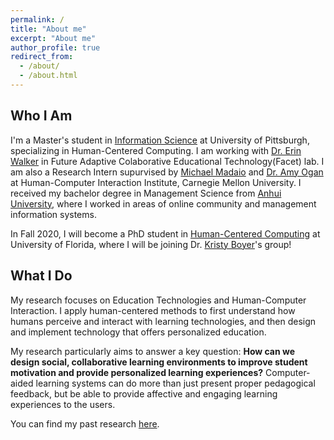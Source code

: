 ```yaml
---
permalink: /
title: "About me"
excerpt: "About me"
author_profile: true
redirect_from: 
  - /about/
  - /about.html
---
```

<script src="https://www.w3counter.com/tracker.js?id=129746"></script>
Who I Am
-----

I'm a Master's student in [Information Science](https://sci.pitt.edu/) at University of Pittsburgh, specializing in Human-Centered Computing. I am working with [Dr. Erin Walker](http://erinwalker.owlstown.com/) in Future Adaptive Colaborative Educational Technology(Facet) lab. I am also a Research Intern supurvised by [Michael Madaio](http://michaelmadaio.com/) and [Dr. Amy Ogan](https://www.amyogan.com/) at Human-Computer Interaction Institute, Carnegie Mellon University. I received my bachelor degree in Management Science from [Anhui University](http://en.ahu.edu.cn/), where I worked in areas of online community and management information systems. 

In Fall 2020, I will become a PhD student in [Human-Centered Computing](https://www.cise.ufl.edu/) at University of Florida, where I will be joining Dr. [Kristy Boyer](https://www.cise.ufl.edu/research/learndialogue/person.php?id=keboyer)'s group! 

What I Do
-----

My research focuses on Education Technologies and Human-Computer Interaction. I apply human-centered methods to first understand how humans perceive and interact with learning technologies, and then design and implement technology that offers personalized education. 

My research particularly aims to answer a key question: **How can we design social, collaborative learning environments to improve student motivation and provide personalized learning experiences?** Computer-aided learning systems can do more than just present proper pedagogical feedback, but be able to provide affective and engaging learning experiences to the users. 
 
You can find my past research [here](https://sylvia935.github.io/research/). 

